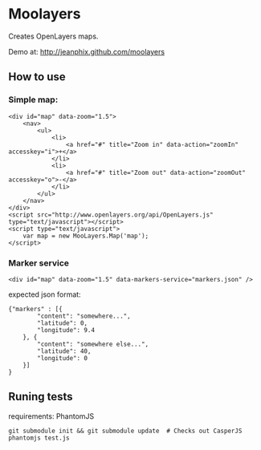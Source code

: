 # Moolayers


Creates OpenLayers maps.

Demo at: http://jeanphix.github.com/moolayers


## How to use


### Simple map:

    <div id="map" data-zoom="1.5">
        <nav>
            <ul>
                <li>
                    <a href="#" title="Zoom in" data-action="zoomIn" accesskey="i">+</a>
                </li>
                <li>
                    <a href="#" title="Zoom out" data-action="zoomOut" accesskey="o">-</a>
                </li>
            </ul>
        </nav>
    </div>
    <script src="http://www.openlayers.org/api/OpenLayers.js" type="text/javascript"></script>
    <script type="text/javascript">
        var map = new MooLayers.Map('map');
    </script>


### Marker service

    <div id="map" data-zoom="1.5" data-markers-service="markers.json" />

expected json format:

    {"markers" : [{
            "content": "somewhere...",
            "latitude": 0,
            "longitude": 9.4
        }, {
            "content": "somewhere else...",
            "latitude": 40,
            "longitude": 0
        }]
    }


## Runing tests

requirements: PhantomJS

    git submodule init && git submodule update  # Checks out CasperJS
    phantomjs test.js